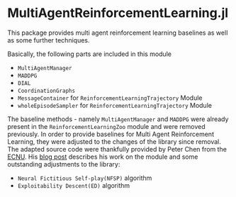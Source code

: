 # MultiAgentReinforcementLearning.jl

This package provides multi agent reinforcement learning baselines as well as some further techniques.

Basically, the following parts are included in this module

- `MultiAgentManager`
- `MADDPG`
- `DIAL`
- `CoordinationGraphs`
- `MessageContainer` for `ReinforcementLearningTrajectory` Module
- `wholeEpisodeSampler` for `ReinforcementLearningTrajectory` Module

The baseline methods - namely `MultiAgentManager` and `MADDPG` were already present in the `ReinforcementLearningZoo` module and were removed previously. In order to provide baselines for Multi Agent Reinforcement Learning, they were adjusted to the changes of the library since removal. The adapted source code were thankfully provided by Peter Chen from the [ECNU](https://english.ecnu.edu.cn/). His [blog post](https://juliareinforcementlearning.org/blog/ospp_report_210370190/) describes his work on the module and some outstanding adjustments to the library:

- `Neural Fictitious Self-play(NFSP)` algorithm
- `Exploitability Descent(ED)` algorithm
